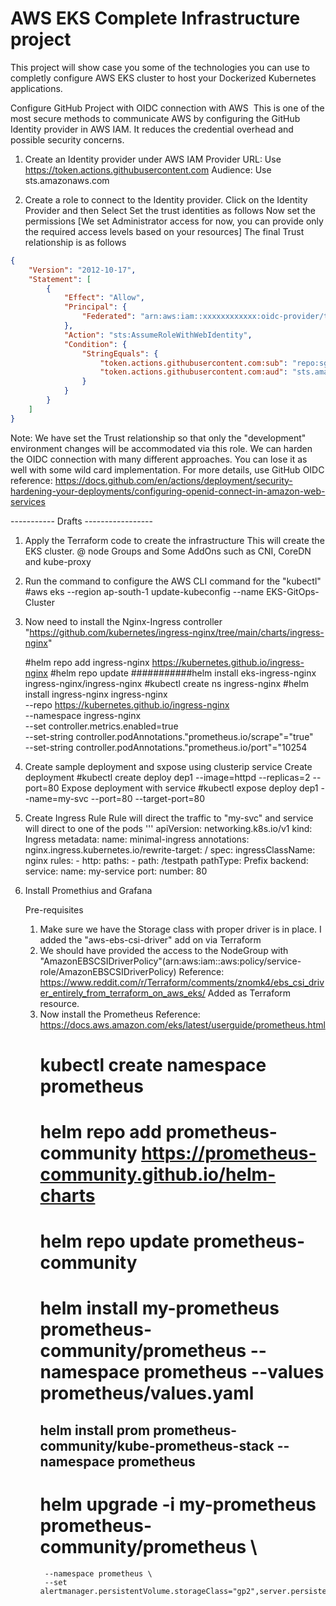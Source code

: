 
# AWS EKS Complete Infrastructure project

This project will show case you some of the technologies you can use to completly configure AWS EKS cluster to host your Dockerized Kubernetes applications.



Configure GitHub Project with OIDC connection with AWS 
This is one of the most secure methods to communicate AWS by configuring the GitHub Identity provider in AWS IAM. It reduces the credential overhead and possible security concerns.
1. Create an Identity provider under AWS IAM
Provider URL: Use https://token.actions.githubusercontent.com
Audience: Use sts.amazonaws.com

2. Create a role to connect to the Identity provider.
Click on the Identity Provider and then <Assign Role>
Select <Create New Role>
Set the trust identities as follows
Now set the permissions [We set Administrator access for now, you can provide only the required access levels based on your resources]
The final Trust relationship is as follows

```json
{
    "Version": "2012-10-17",
    "Statement": [
        {
            "Effect": "Allow",
            "Principal": {
                "Federated": "arn:aws:iam::xxxxxxxxxxxx:oidc-provider/token.actions.githubusercontent.com"
            },
            "Action": "sts:AssumeRoleWithWebIdentity",
            "Condition": {
                "StringEquals": {
                    "token.actions.githubusercontent.com:sub": "repo:sgrsaga/eks-argo-gitops:environment:development",
                    "token.actions.githubusercontent.com:aud": "sts.amazonaws.com"
                }
            }
        }
    ]
}
```
Note: We have set the Trust relationship so that only the "development" environment changes will be accommodated via this role. We can harden the OIDC connection with many different approaches. You can lose it as well with some wild card implementation.
For more details, use GitHub OIDC reference: https://docs.github.com/en/actions/deployment/security-hardening-your-deployments/configuring-openid-connect-in-amazon-web-services


----------- Drafts -----------------
1. Apply the Terraform code to create the infrastructure
    This will create the EKS cluster. @ node Groups and Some AddOns such as CNI, CoreDN and kube-proxy

2. Run the command to configure the AWS CLI command for the "kubectl"
    #aws eks --region ap-south-1 update-kubeconfig --name EKS-GitOps-Cluster

3. Now need to install the Nginx-Ingress controller
    "https://github.com/kubernetes/ingress-nginx/tree/main/charts/ingress-nginx"

    #helm repo add ingress-nginx https://kubernetes.github.io/ingress-nginx
    #helm repo update
    ###########helm install eks-ingress-nginx ingress-nginx/ingress-nginx
    #kubectl create ns ingress-nginx
    #helm install ingress-nginx ingress-nginx \
        --repo https://kubernetes.github.io/ingress-nginx \
        --namespace ingress-nginx \
        --set controller.metrics.enabled=true \
        --set-string controller.podAnnotations."prometheus\.io/scrape"="true" \
        --set-string controller.podAnnotations."prometheus\.io/port"="10254

4. Create sample deployment and sxpose using clusterip service
    Create deployment
    #kubectl create deploy dep1 --image=httpd --replicas=2 --port=80
    Expose deployment with service
    #kubectl expose deploy dep1 --name=my-svc --port=80 --target-port=80

5. Create Ingress Rule
    Rule will direct the traffic to "my-svc" and service will direct to one of the pods
    '''
        apiVersion: networking.k8s.io/v1
        kind: Ingress
        metadata:
        name: minimal-ingress
        annotations:
            nginx.ingress.kubernetes.io/rewrite-target: /
        spec:
        ingressClassName: nginx
        rules:
        - http:
            paths:
            - path: /testpath
                pathType: Prefix
                backend:
                service:
                    name: my-service
                    port:
                    number: 80

6. Install Promethius and Grafana

    Pre-requisites
    1. Make sure we have the Storage class with proper driver is in place.
        I added the "aws-ebs-csi-driver" add on via Terraform 
    2. We should have provided the access to the NodeGroup with "AmazonEBSCSIDriverPolicy"(arn:aws:iam::aws:policy/service-role/AmazonEBSCSIDriverPolicy)
        Reference: https://www.reddit.com/r/Terraform/comments/znomk4/ebs_csi_driver_entirely_from_terraform_on_aws_eks/
        Added as Terraform resource.
    3. Now install the Prometheus
        Reference: https://docs.aws.amazon.com/eks/latest/userguide/prometheus.html
        # kubectl create namespace prometheus
        # helm repo add prometheus-community https://prometheus-community.github.io/helm-charts
        # helm repo update prometheus-community
        # helm install my-prometheus prometheus-community/prometheus --namespace prometheus --values prometheus/values.yaml
        ## helm install prom prometheus-community/kube-prometheus-stack --namespace prometheus
        # helm upgrade -i my-prometheus prometheus-community/prometheus \
            --namespace prometheus \
            --set alertmanager.persistentVolume.storageClass="gp2",server.persistentVolume.storageClass="gp2"
